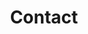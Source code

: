 ---
title: "Contact"
# meta description
description: "This is meta description."
# save as draft
draft: false
---